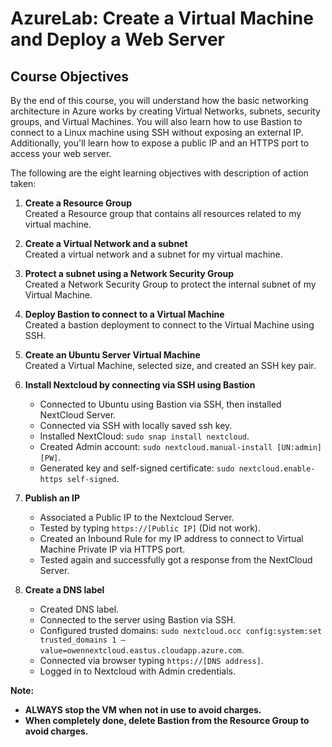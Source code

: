 # AzureLab: Create a Virtual Machine and Deploy a Web Server

## Course Objectives

By the end of this course, you will understand how the basic networking architecture in Azure works by creating Virtual Networks, subnets, security groups, and Virtual Machines. You will also learn how to use Bastion to connect to a Linux machine using SSH without exposing an external IP. Additionally, you'll learn how to expose a public IP and an HTTPS port to access your web server.

The following are the eight learning objectives with description of action taken:

1. **Create a Resource Group**  
   Created a Resource group that contains all resources related to my virtual machine.

2. **Create a Virtual Network and a subnet**  
   Created a virtual network and a subnet for my virtual machine.

3. **Protect a subnet using a Network Security Group**  
   Created a Network Security Group to protect the internal subnet of my Virtual Machine.

4. **Deploy Bastion to connect to a Virtual Machine**  
   Created a bastion deployment to connect to the Virtual Machine using SSH.

5. **Create an Ubuntu Server Virtual Machine**  
   Created a Virtual Machine, selected size, and created an SSH key pair.

6. **Install Nextcloud by connecting via SSH using Bastion**  
   - Connected to Ubuntu using Bastion via SSH, then installed NextCloud Server.
   - Connected via SSH with locally saved ssh key.
   - Installed NextCloud: `sudo snap install nextcloud`.
   - Created Admin account: `sudo nextcloud.manual-install [UN:admin] [PW]`.
   - Generated key and self-signed certificate: `sudo nextcloud.enable-https self-signed`.

7. **Publish an IP**  
   - Associated a Public IP to the Nextcloud Server.
   - Tested by typing `https://[Public IP]` (Did not work).
   - Created an Inbound Rule for my IP address to connect to Virtual Machine Private IP via HTTPS port.
   - Tested again and successfully got a response from the NextCloud Server.

8. **Create a DNS label**  
   - Created DNS label.
   - Connected to the server using Bastion via SSH.
   - Configured trusted domains: `sudo nextcloud.occ config:system:set trusted_domains 1 –value=owennextcloud.eastus.cloudapp.azure.com`.
   - Connected via browser typing `https://[DNS address]`.
   - Logged in to Nextcloud with Admin credentials.


**Note:**  
- **ALWAYS stop the VM when not in use to avoid charges.**  
- **When completely done, delete Bastion from the Resource Group to avoid charges.**
